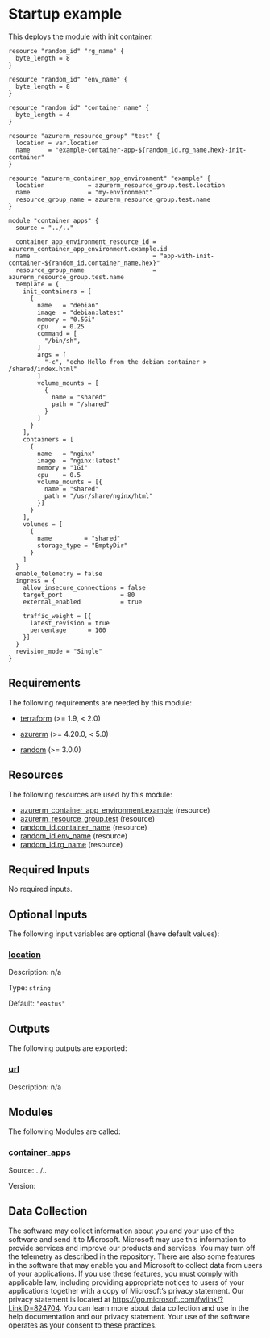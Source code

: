 <!-- BEGIN_TF_DOCS -->
<!-- Code generated by terraform-docs. DO NOT EDIT. -->
# Startup example

This deploys the module with init container.

```hcl
resource "random_id" "rg_name" {
  byte_length = 8
}

resource "random_id" "env_name" {
  byte_length = 8
}

resource "random_id" "container_name" {
  byte_length = 4
}

resource "azurerm_resource_group" "test" {
  location = var.location
  name     = "example-container-app-${random_id.rg_name.hex}-init-container"
}

resource "azurerm_container_app_environment" "example" {
  location            = azurerm_resource_group.test.location
  name                = "my-environment"
  resource_group_name = azurerm_resource_group.test.name
}

module "container_apps" {
  source = "../.."

  container_app_environment_resource_id = azurerm_container_app_environment.example.id
  name                                  = "app-with-init-container-${random_id.container_name.hex}"
  resource_group_name                   = azurerm_resource_group.test.name
  template = {
    init_containers = [
      {
        name   = "debian"
        image  = "debian:latest"
        memory = "0.5Gi"
        cpu    = 0.25
        command = [
          "/bin/sh",
        ]
        args = [
          "-c", "echo Hello from the debian container > /shared/index.html"
        ]
        volume_mounts = [
          {
            name = "shared"
            path = "/shared"
          }
        ]
      }
    ],
    containers = [
      {
        name   = "nginx"
        image  = "nginx:latest"
        memory = "1Gi"
        cpu    = 0.5
        volume_mounts = [{
          name = "shared"
          path = "/usr/share/nginx/html"
        }]
      }
    ],
    volumes = [
      {
        name         = "shared"
        storage_type = "EmptyDir"
      }
    ]
  }
  enable_telemetry = false
  ingress = {
    allow_insecure_connections = false
    target_port                = 80
    external_enabled           = true

    traffic_weight = [{
      latest_revision = true
      percentage      = 100
    }]
  }
  revision_mode = "Single"
}
```

<!-- markdownlint-disable MD033 -->
## Requirements

The following requirements are needed by this module:

- <a name="requirement_terraform"></a> [terraform](#requirement\_terraform) (>= 1.9, < 2.0)

- <a name="requirement_azurerm"></a> [azurerm](#requirement\_azurerm) (>= 4.20.0, < 5.0)

- <a name="requirement_random"></a> [random](#requirement\_random) (>= 3.0.0)

## Resources

The following resources are used by this module:

- [azurerm_container_app_environment.example](https://registry.terraform.io/providers/hashicorp/azurerm/latest/docs/resources/container_app_environment) (resource)
- [azurerm_resource_group.test](https://registry.terraform.io/providers/hashicorp/azurerm/latest/docs/resources/resource_group) (resource)
- [random_id.container_name](https://registry.terraform.io/providers/hashicorp/random/latest/docs/resources/id) (resource)
- [random_id.env_name](https://registry.terraform.io/providers/hashicorp/random/latest/docs/resources/id) (resource)
- [random_id.rg_name](https://registry.terraform.io/providers/hashicorp/random/latest/docs/resources/id) (resource)

<!-- markdownlint-disable MD013 -->
## Required Inputs

No required inputs.

## Optional Inputs

The following input variables are optional (have default values):

### <a name="input_location"></a> [location](#input\_location)

Description: n/a

Type: `string`

Default: `"eastus"`

## Outputs

The following outputs are exported:

### <a name="output_url"></a> [url](#output\_url)

Description: n/a

## Modules

The following Modules are called:

### <a name="module_container_apps"></a> [container\_apps](#module\_container\_apps)

Source: ../..

Version:

<!-- markdownlint-disable-next-line MD041 -->
## Data Collection

The software may collect information about you and your use of the software and send it to Microsoft. Microsoft may use this information to provide services and improve our products and services. You may turn off the telemetry as described in the repository. There are also some features in the software that may enable you and Microsoft to collect data from users of your applications. If you use these features, you must comply with applicable law, including providing appropriate notices to users of your applications together with a copy of Microsoft’s privacy statement. Our privacy statement is located at <https://go.microsoft.com/fwlink/?LinkID=824704>. You can learn more about data collection and use in the help documentation and our privacy statement. Your use of the software operates as your consent to these practices.
<!-- END_TF_DOCS -->